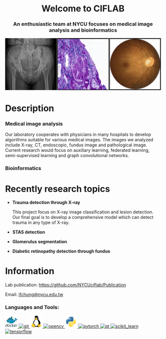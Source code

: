 <h1 align="center">Welcome to CIFLAB</h1>
<h3 align="center">An enthusiastic team at NYCU focuses on medical image analysis and bioinformatics</h3>

![](https://github.com/NYCUciflab/.github/blob/main/profile/pxr_glumerulus_fundus.gif)

# Description

### Medical image analysis
Our laboratory cooperates with physicians in many hospitals to develop algorithms suitable for various medical images. The images we analyzed include X-ray, CT, endoscopic, fundus image and pathological image. Current research would focus on auxiliary learning, federated learning, semi-supervised learning and graph convolutional networks.
### Bioinformatics


# Recently research topics

- **Trauma detection through X-ray**
  
  This project focus on X-ray image classification and lesion detection. Our final goal is to develop a comprehensive model which can detect trauma in any type of X-ray.

- **STAS detection**

- **Glomerulus segmentation**

- **Diabetic retinopathy detection through fundus**

# Information 
Lab publication: <https://github.com/NYCUciflab/Publication>

Email: ifchung@nycu.edu.tw


<p align="left">
</p>

<h3 align="left">Languages and Tools:</h3>
<p align="left"> <a href="https://www.docker.com/" target="_blank" rel="noreferrer"> <img src="https://raw.githubusercontent.com/devicons/devicon/master/icons/docker/docker-original-wordmark.svg" alt="docker" width="40" height="40"/> </a> <a href="https://git-scm.com/" target="_blank" rel="noreferrer"> <img src="https://www.vectorlogo.zone/logos/git-scm/git-scm-icon.svg" alt="git" width="40" height="40"/> </a> <a href="https://www.linux.org/" target="_blank" rel="noreferrer"> <img src="https://raw.githubusercontent.com/devicons/devicon/master/icons/linux/linux-original.svg" alt="linux" width="40" height="40"/> </a> <a href="https://opencv.org/" target="_blank" rel="noreferrer"> <img src="https://www.vectorlogo.zone/logos/opencv/opencv-icon.svg" alt="opencv" width="40" height="40"/> </a> <a href="https://www.python.org" target="_blank" rel="noreferrer"> <img src="https://raw.githubusercontent.com/devicons/devicon/master/icons/python/python-original.svg" alt="python" width="40" height="40"/> </a> <a href="https://pytorch.org/" target="_blank" rel="noreferrer"> <img src="https://www.vectorlogo.zone/logos/pytorch/pytorch-icon.svg" alt="pytorch" width="40" height="40"/> </a> <a href="https://www.qt.io/" target="_blank" rel="noreferrer"> <img src="https://upload.wikimedia.org/wikipedia/commons/0/0b/Qt_logo_2016.svg" alt="qt" width="40" height="40"/> </a> <a href="https://scikit-learn.org/" target="_blank" rel="noreferrer"> <img src="https://upload.wikimedia.org/wikipedia/commons/0/05/Scikit_learn_logo_small.svg" alt="scikit_learn" width="40" height="40"/> </a> <a href="https://www.tensorflow.org" target="_blank" rel="noreferrer"> <img src="https://www.vectorlogo.zone/logos/tensorflow/tensorflow-icon.svg" alt="tensorflow" width="40" height="40"/> </a> </p>
